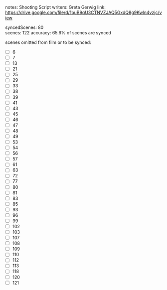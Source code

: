 notes: Shooting Script
writers: 	Greta Gerwig
link: https://drive.google.com/file/d/1buB9qU3CTNVZJAQ5GxdQ8g9Kwln4vzjc/view

syncedScenes: 80  
scenes: 122
accuracy: 65.6% of scenes are synced  

scenes omitted from film or to be synced:  
- [ ] 6
- [ ] 7
- [ ] 13
- [ ] 21
- [ ] 25
- [ ] 29
- [ ] 33
- [ ] 38
- [ ] 39
- [ ] 41
- [ ] 43
- [ ] 45
- [ ] 46
- [ ] 47
- [ ] 48
- [ ] 49
- [ ] 53
- [ ] 54
- [ ] 56
- [ ] 57
- [ ] 61
- [ ] 63
- [ ] 72
- [ ] 77
- [ ] 80
- [ ] 81
- [ ] 83
- [ ] 85
- [ ] 93
- [ ] 96
- [ ] 99
- [ ] 102
- [ ] 103
- [ ] 107
- [ ] 108
- [ ] 109
- [ ] 110
- [ ] 112
- [ ] 113
- [ ] 118
- [ ] 120
- [ ] 121